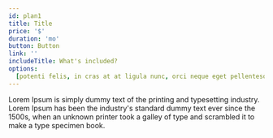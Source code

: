 ```yaml
---
id: plan1
title: Title
price: '$'
duration: 'mo'
button: Button
link: ''
includeTitle: What's included?
options:
  [potenti felis, in cras at at ligula nunc, orci neque eget pellentesque]
---
```


Lorem Ipsum is simply dummy text of the printing and typesetting industry. Lorem Ipsum has been the industry's standard dummy text ever since the 1500s, when an unknown printer took a galley of type and scrambled it to make a type specimen book.
